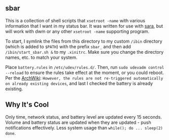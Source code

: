 sbar
-----
This is a collection of shell scripts that ``xsetroot -name`` with various information that I want in my status bar. It was written for use with [sara](https://github.com/gitluin/sara), but will work with dwm or any other ``xsetroot -name`` supporting program.

To start, I symlink the files from this directory to my custom ``/ibin`` directory (which is added to ``$PATH``) with the prefix ``sbar_`` and then add ``/ibin/start_sbar.sh &`` to my ``.xinitrc``. Make sure you change the directory names, etc. to match your system.

Place ``battery.rules`` in ``/etc/udev/rules.d/``. Then, run ``sudo udevadm control --reload`` to ensure the rules take effect at the moment, or you could reboot. Per the [ArchWiki](https://wiki.archlinux.org/index.php/Udev): ``However, the rules are not re-triggered automatically on already existing devices``, and last I checked the battery is already existing.

## Why It's Cool
Only time, network status, and battery level are updated every 15 seconds. Volume and battery status are updated when they are updated - push notifications effectively. Less system usage than ``while(); do ... sleep(2) done``.
